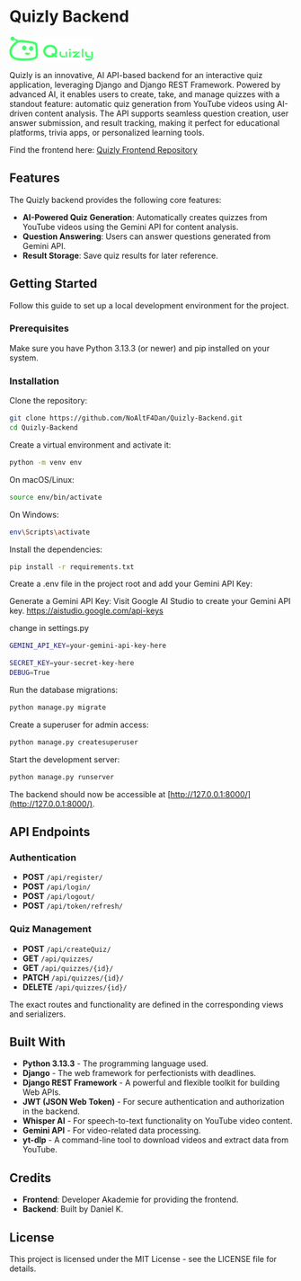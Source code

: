 # Quizly Backend

![Logo](/media/logoheader.png)

Quizly is an innovative, AI API-based backend for an interactive quiz application, leveraging Django and Django REST Framework. Powered by advanced AI, it enables users to create, take, and manage quizzes with a standout feature: automatic quiz generation from YouTube videos using AI-driven content analysis. The API supports seamless question creation, user answer submission, and result tracking, making it perfect for educational platforms, trivia apps, or personalized learning tools.

Find the frontend here: [Quizly Frontend Repository](https://github.com/NoAltF4Dan/Quizly-Frontend.git)

## Features

The Quizly backend provides the following core features:

- **AI-Powered Quiz Generation**: Automatically creates quizzes from YouTube videos using the Gemini API for content analysis.
- **Question Answering**: Users can answer questions generated from Gemini API.
- **Result Storage**: Save quiz results for later reference.

## Getting Started

Follow this guide to set up a local development environment for the project.

### Prerequisites

Make sure you have Python 3.13.3 (or newer) and pip installed on your system.

### Installation

Clone the repository:

```bash
git clone https://github.com/NoAltF4Dan/Quizly-Backend.git
cd Quizly-Backend
```

Create a virtual environment and activate it:

```bash
python -m venv env
```

On macOS/Linux:

```bash
source env/bin/activate
```

On Windows:

```bash
env\Scripts\activate
```

Install the dependencies:

```bash
pip install -r requirements.txt
```

Create a .env file in the project root and add your Gemini API Key:

Generate a Gemini API Key: Visit Google AI Studio to create your Gemini API key.
https://aistudio.google.com/api-keys

change in settings.py
```bash
GEMINI_API_KEY=your-gemini-api-key-here
```

```bash
SECRET_KEY=your-secret-key-here
DEBUG=True
```


Run the database migrations:

```bash
python manage.py migrate
```

Create a superuser for admin access:

```bash
python manage.py createsuperuser
```

Start the development server:

```bash
python manage.py runserver
```

The backend should now be accessible at [http://127.0.0.1:8000/](http://127.0.0.1:8000/).

## API Endpoints

### Authentication
- **POST** `/api/register/`
- **POST** `/api/login/`
- **POST** `/api/logout/`
- **POST** `/api/token/refresh/`

### Quiz Management
- **POST** `/api/createQuiz/`
- **GET** `/api/quizzes/`
- **GET** `/api/quizzes/{id}/`
- **PATCH** `/api/quizzes/{id}/`
- **DELETE** `/api/quizzes/{id}/`

The exact routes and functionality are defined in the corresponding views and serializers.

## Built With

- **Python 3.13.3** - The programming language used.
- **Django** - The web framework for perfectionists with deadlines.
- **Django REST Framework** - A powerful and flexible toolkit for building Web APIs.
- **JWT (JSON Web Token)** - For secure authentication and authorization in the backend.
- **Whisper AI** - For speech-to-text functionality on YouTube video content.
- **Gemini API** - For video-related data processing.
- **yt-dlp** - A command-line tool to download videos and extract data from YouTube.

## Credits

- **Frontend**: Developer Akademie for providing the frontend.
- **Backend**: Built by Daniel K.

## License

This project is licensed under the MIT License - see the LICENSE file for details.
